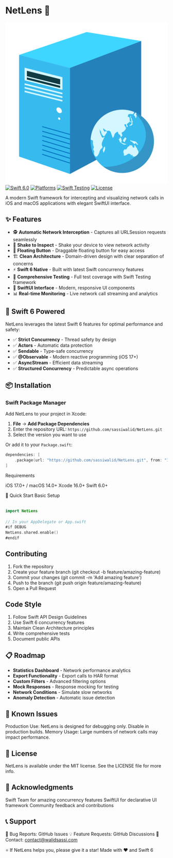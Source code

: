 # NetLens 📡

[![CI](https://github.com/sassiwalid/NetLens/blob/main/.github/workflows/badge.svg)](https://github.com/sassiwalid/NetLens/blob/main/.github/workflows/swift.yml)
[![Swift 6.0](https://img.shields.io/badge/Swift-6.0-orange.svg)](https://swift.org)
[![Platforms](https://img.shields.io/badge/Platforms-iOS%2017%2B%20|%20macOS%2014%2B-lightgrey.svg)](https://developer.apple.com)
[![Swift Testing](https://img.shields.io/badge/Testing-Swift%20Testing-blue.svg)](https://github.com/apple/swift-testing)
[![License](https://img.shields.io/badge/License-MIT-green.svg)](LICENSE)

A modern Swift framework for intercepting and visualizing network calls in iOS and macOS applications with elegant SwiftUI interface.

## ✨ Features

- 🕵️ **Automatic Network Interception** - Captures all URLSession requests seamlessly
- 📱 **Shake to Inspect** - Shake your device to view network activity
- 🎯 **Floating Button** - Draggable floating button for easy access
- 🏗️ **Clean Architecture** - Domain-driven design with clear separation of concerns
- ⚡ **Swift 6 Native** - Built with latest Swift concurrency features
- 🧪 **Comprehensive Testing** - Full test coverage with Swift Testing framework
- 🎨 **SwiftUI Interface** - Modern, responsive UI components
- 📊 **Real-time Monitoring** - Live network call streaming and analytics

## 🚀 Swift 6 Powered

NetLens leverages the latest Swift 6 features for optimal performance and safety:

- ✅ **Strict Concurrency** - Thread safety by design
- ✅ **Actors** - Automatic data protection
- ✅ **Sendable** - Type-safe concurrency
- ✅ **@Observable** - Modern reactive programming (iOS 17+)
- ✅ **AsyncStream** - Efficient data streaming
- ✅ **Structured Concurrency** - Predictable async operations

## 📦 Installation

### Swift Package Manager

Add NetLens to your project in Xcode:

1. **File** → **Add Package Dependencies**
2. Enter the repository URL: `https://github.com/sassiwalid/NetLens.git`
3. Select the version you want to use

Or add it to your `Package.swift`:

```swift
dependencies: [
    .package(url: "https://github.com/sassiwalid/NetLens.git", from: "1.0.0")
]
```

Requirements

iOS 17.0+ / macOS 14.0+
Xcode 16.0+
Swift 6.0+

🔧 Quick Start
Basic Setup
```swift

import NetLens

// In your AppDelegate or App.swift
#if DEBUG
NetLens.shared.enable()
#endif
```
## Contributing

1. Fork the repository
2. Create your feature branch (git checkout -b feature/amazing-feature)
3. Commit your changes (git commit -m 'Add amazing feature')
4. Push to the branch (git push origin feature/amazing-feature)
5. Open a Pull Request

## Code Style

1. Follow Swift API Design Guidelines
2. Use Swift 6 concurrency features
3. Maintain Clean Architecture principles
4. Write comprehensive tests
5. Document public APIs
## 📋 Roadmap

 - **Statistics Dashboard** - Network performance analytics
 - **Export Functionality** - Export calls to HAR format
 - **Custom Filters** - Advanced filtering options
 - **Mock Responses** - Response mocking for testing
 - **Network Conditions** - Simulate slow networks
 - **Anomaly Detection** - Automatic issue detection

## 🐛 Known Issues

Production Use: NetLens is designed for debugging only. Disable in production builds.
Memory Usage: Large numbers of network calls may impact performance.

## 📄 License
NetLens is available under the MIT license. See the LICENSE file for more info.
## 🙏 Acknowledgments

Swift Team for amazing concurrency features
SwiftUI for declarative UI framework
Community feedback and contributions
## 📞 Support

🐛 Bug Reports: GitHub Issues
💡 Feature Requests: GitHub Discussions
📧 Contact: contact@walidsassi.com


⭐ If NetLens helps you, please give it a star!
Made with ❤️ and Swift 6

